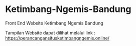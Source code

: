 # Ketimbang-Ngemis-Bandung

Front End Website Ketimbang Ngemis Bandung

Tampilan Website dapat dilihat melalui link : https://perancangansitusketimbangngemis.online/
